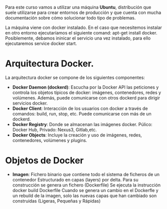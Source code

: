 Para este curso vamos a utilizar una máquina **Ubuntu**, distribución que suele utilizarse para crear entornos de producción y que cuenta con mucha documentación sobre cómo solucionar todo tipo de problemas. 

La máquina viene con docker instalado. En el caso que necesitemos instalar en otro entorno ejecutaríamos el siguiente comand: apt-get install docker. Posiblemente, debamos ininicar el servicio una vez instalado, para ello ejecutaremos service docker start.


# Arquitectura Docker.

La arquitectura docker se compone de los siguientes componentes:

- **Docker Daemon (dockerd)**: Escucha por la Docker API las peticiones y controla los objetos típicos de docker: imágenes, contenedores, redes y volúmenes. Además, puede comunicarse con otros dockerd para dirigir servicios docker.
- **Docker Client**: Interacción de los usuarios con docker a través de comandos: build, run, stop, etc. Puede comunicarse con más de un dockerd.
- **Docker Registry**: Donde se almacenan las imágenes docker. Púlico: Docker Hub, Privado: Nexus3, Gitlab,etc.
- **Docker Objects**: Incluye la creación y uso de imágenes, redes, contenedores, volúmenes y plugins.


# Objetos de Docker

- **Imagen**: 
    Fichero binario que contiene todo el sistema de ficheros de un contenedor
    Estructurado en capas (layers) por delta. 
    Para su construcción se genera un fichero (Dockerfile)
    Se ejecuta la instrucción docker build Dockerfile
    Cuando se genera un cambio en el Dockerfle y un rebuild de la imagen, solo las nuevas capas que han cambiado son construidas (Ligeras, Pequeñas y Rápidas)

